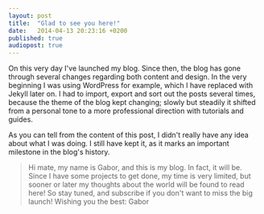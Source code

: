 ```yaml
---
layout: post
title:  "Glad to see you here!"
date:   2014-04-13 20:23:16 +0200
published: true
audiopost: true
---
```


On this very day I've launched my blog. Since then, the blog has gone through several changes regarding both content and design. In the very beginning I was using WordPress for example, which I have replaced with Jekyll later on. I had to import, export and sort out the posts several times, because the theme of the blog kept changing; slowly but steadily it shifted from a personal tone to a more professional direction with tutorials and guides.

As you can tell from the content of this post, I didn't really have any idea about what I was doing. I still have kept it, as it marks an important milestone in the blog's history.

> Hi mate, my name is Gabor, and this is my blog. In fact, it will be. Since I have some projects to get done, my time is very limited, but sooner or later my thoughts about the world will be found to read here! So stay tuned, and subscribe if you don't want to miss the big launch! Wishing you the best: Gabor